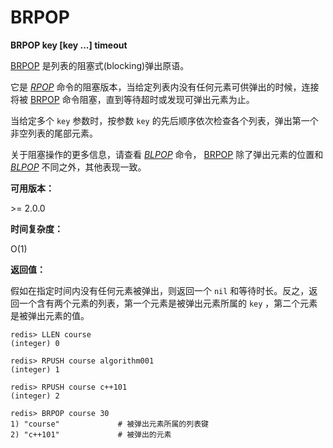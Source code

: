 
# BRPOP

**BRPOP key [key ...] timeout**

[BRPOP](#brpop) 是列表的阻塞式(blocking)弹出原语。

它是 [_RPOP_](rpop.html#rpop) 命令的阻塞版本，当给定列表内没有任何元素可供弹出的时候，连接将被 [BRPOP](#brpop) 命令阻塞，直到等待超时或发现可弹出元素为止。

当给定多个 `key` 参数时，按参数 `key` 的先后顺序依次检查各个列表，弹出第一个非空列表的尾部元素。

关于阻塞操作的更多信息，请查看 [_BLPOP_](blpop.html#blpop) 命令， [BRPOP](#brpop) 除了弹出元素的位置和 [_BLPOP_](blpop.html#blpop) 不同之外，其他表现一致。

**可用版本：**

&gt;= 2.0.0

**时间复杂度：**

O(1)

**返回值：**

假如在指定时间内没有任何元素被弹出，则返回一个 `nil` 和等待时长。反之，返回一个含有两个元素的列表，第一个元素是被弹出元素所属的 `key` ，第二个元素是被弹出元素的值。

```
redis> LLEN course
(integer) 0

redis> RPUSH course algorithm001
(integer) 1

redis> RPUSH course c++101
(integer) 2

redis> BRPOP course 30
1) "course"             # 被弹出元素所属的列表键
2) "c++101"             # 被弹出的元素

```
